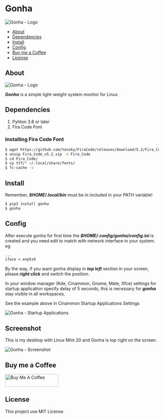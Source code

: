 # Gonha

![Gonha - Logo](https://raw.githubusercontent.com/fredcox/gonha/master/gonha/images/logo.png)

* [About](#about)
* [Dependencies](#dependencies)
* [Install](#install)
* [Config](#config)
* [Buy me a Coffee](#buy-me-a-coffee)
* [License](#license)

## About

![Gonha - Logo](https://raw.githubusercontent.com/fredcox/gonha/master/gonha/images/shot1.png)

***Gonha*** is a simple light-weight system monitor for Linux

## Dependencies

1. Pyhton 3.8 or later
2. Fira Code Font

### Installing Fira Code Font

```bash
$ wget https://github.com/tonsky/FiraCode/releases/download/5.2/Fira_Code_v5.2.zip
$ unzip Fira_Code_v5.2.zip -d Fira_Code
$ cd Fira_Code/
$ cp ttf/* ~/.local/share/fonts/
$ fc-cache -v
```

## Install

Remember, ***$HOME/.local/bin*** must be in included in your PATH variable!

```bash
$ pip3 install gonha
$ gonha
```

## Config

After execute gonha for first time the ***$HOME/.config/gonha/config.ini*** is created and
 you need edit to match with network interface in your system. eg

```bash
...
iface = enp5s0
```
By the way, if you want gonha display in ***top left*** section in your screen, please 
***right click*** and switch the position.

In your window manager (Kde, Cinammon, Gnome, Mate, Xfce) settings for startup application specify delay of 5 seconds,
this is necessary for ***gonha*** stay visible in all workspaces.

See the example above in Cinammon Startup Applications Settings

![Gonha - Startup Applications]()

## Screenshot

This is my desktop with Linux Mint 20 and Gonha is top right on the screen.

![Gonha - Screenshot](https://raw.githubusercontent.com/fredcox/gonha/master/gonha/images/gonhascreenshot.png)

## Buy me a Coffee

<a href="https://www.buymeacoffee.com/fredcox" target="_blank"><img src="https://cdn.buymeacoffee.com/buttons/default-orange.png" alt="Buy Me A Coffee" height="41" width="174"></a>


## License 

This project use MIT License